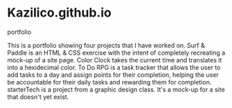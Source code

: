 # Kazilico.github.io
portfolio

This is a portfolio showing four projects that I have worked on. Surf & Paddle is an HTML & CSS exercise with the intent of completely recreating a mock-up of a site page. Color Clock takes the current time and translates it into a hexidecimal color. To Do RPG is a task tracker that allows the user to add tasks to a day and assign points for their completion, helping the user be accountable for their daily tasks and rewarding them for completion. starterTech is a project from a graphic design class. It's a mock-up for a site that doesn't yet exist.